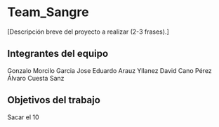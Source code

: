 # Team_Sangre

[Descripción breve del proyecto a realizar (2-3 frases).]

## Integrantes del equipo

Gonzalo Morcilo Garcia
Jose Eduardo Arauz Yllanez
David Cano Pérez
Álvaro Cuesta Sanz

## Objetivos del trabajo

Sacar el 10
